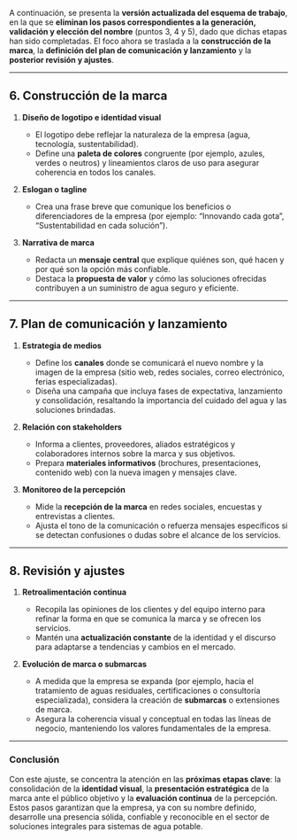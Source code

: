 A continuación, se presenta la **versión actualizada del esquema de trabajo**, en la que se **eliminan los pasos correspondientes a la generación, validación y elección del nombre** (puntos 3, 4 y 5), dado que dichas etapas han sido completadas. El foco ahora se traslada a la **construcción de la marca**, la **definición del plan de comunicación y lanzamiento** y la **posterior revisión y ajustes**.

---

## 6. Construcción de la marca

1. **Diseño de logotipo e identidad visual**

   - El logotipo debe reflejar la naturaleza de la empresa (agua, tecnología, sustentabilidad).
   - Define una **paleta de colores** congruente (por ejemplo, azules, verdes o neutros) y lineamientos claros de uso para asegurar coherencia en todos los canales.

2. **Eslogan o tagline**

   - Crea una frase breve que comunique los beneficios o diferenciadores de la empresa (por ejemplo: “Innovando cada gota”, “Sustentabilidad en cada solución”).

3. **Narrativa de marca**
   - Redacta un **mensaje central** que explique quiénes son, qué hacen y por qué son la opción más confiable.
   - Destaca la **propuesta de valor** y cómo las soluciones ofrecidas contribuyen a un suministro de agua seguro y eficiente.

---

## 7. Plan de comunicación y lanzamiento

1. **Estrategia de medios**

   - Define los **canales** donde se comunicará el nuevo nombre y la imagen de la empresa (sitio web, redes sociales, correo electrónico, ferias especializadas).
   - Diseña una campaña que incluya fases de expectativa, lanzamiento y consolidación, resaltando la importancia del cuidado del agua y las soluciones brindadas.

2. **Relación con stakeholders**

   - Informa a clientes, proveedores, aliados estratégicos y colaboradores internos sobre la marca y sus objetivos.
   - Prepara **materiales informativos** (brochures, presentaciones, contenido web) con la nueva imagen y mensajes clave.

3. **Monitoreo de la percepción**
   - Mide la **recepción de la marca** en redes sociales, encuestas y entrevistas a clientes.
   - Ajusta el tono de la comunicación o refuerza mensajes específicos si se detectan confusiones o dudas sobre el alcance de los servicios.

---

## 8. Revisión y ajustes

1. **Retroalimentación continua**

   - Recopila las opiniones de los clientes y del equipo interno para refinar la forma en que se comunica la marca y se ofrecen los servicios.
   - Mantén una **actualización constante** de la identidad y el discurso para adaptarse a tendencias y cambios en el mercado.

2. **Evolución de marca o submarcas**
   - A medida que la empresa se expanda (por ejemplo, hacia el tratamiento de aguas residuales, certificaciones o consultoría especializada), considera la creación de **submarcas** o extensiones de marca.
   - Asegura la coherencia visual y conceptual en todas las líneas de negocio, manteniendo los valores fundamentales de la empresa.

---

### Conclusión

Con este ajuste, se concentra la atención en las **próximas etapas clave**: la consolidación de la **identidad visual**, la **presentación estratégica** de la marca ante el público objetivo y la **evaluación continua** de la percepción. Estos pasos garantizan que la empresa, ya con su nombre definido, desarrolle una presencia sólida, confiable y reconocible en el sector de soluciones integrales para sistemas de agua potable.
